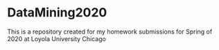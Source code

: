 # DataMining2020
This is a repository created for my homework submissions for Spring of 2020 at Loyola University Chicago
